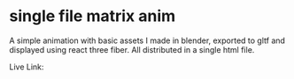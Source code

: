 # single file matrix anim

A simple animation with basic assets I made in blender, exported to gltf and displayed using react three fiber. All distributed in a single html file.

Live Link:
